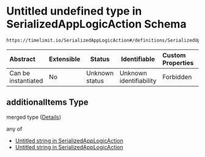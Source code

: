 # Untitled undefined type in SerializedAppLogicAction Schema

```txt
https://timelimit.io/SerializedAppLogicAction#/definitions/SerializedUpdateAppActivitiesAction/properties/removed/items/additionalItems
```




| Abstract            | Extensible | Status         | Identifiable            | Custom Properties | Additional Properties | Access Restrictions | Defined In                                                                                            |
| :------------------ | ---------- | -------------- | ----------------------- | :---------------- | --------------------- | ------------------- | ----------------------------------------------------------------------------------------------------- |
| Can be instantiated | No         | Unknown status | Unknown identifiability | Forbidden         | Allowed               | none                | [SerializedAppLogicAction.schema.json\*](SerializedAppLogicAction.schema.json "open original schema") |

## additionalItems Type

merged type ([Details](serializedapplogicaction-definitions-serializedupdateappactivitiesaction-properties-removed-items-additionalitems.md))

any of

-   [Untitled string in SerializedAppLogicAction](serializedapplogicaction-definitions-serializedupdateappactivitiesaction-properties-removed-items-additionalitems-anyof-0.md "check type definition")
-   [Untitled string in SerializedAppLogicAction](serializedapplogicaction-definitions-serializedupdateappactivitiesaction-properties-removed-items-additionalitems-anyof-1.md "check type definition")
